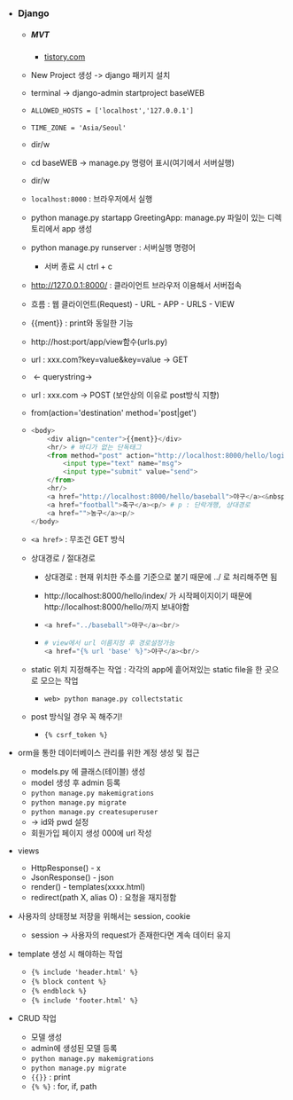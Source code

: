 - ### Django

  - ##### MVT

    - [tistory.com](https://butter-shower.tistory.com/49)

  - New Project 생성 -> django 패키지 설치

  - terminal -> django-admin startproject baseWEB

  - `ALLOWED_HOSTS = ['localhost','127.0.0.1']`

  - `TIME_ZONE = 'Asia/Seoul'`

  - dir/w

  - cd baseWEB -> manage.py 명령어 표시(여기에서 서버실행)

  - dir/w

  - `localhost:8000` : 브라우저에서 실행

  - python manage.py startapp GreetingApp: manage.py 파일이 있는 디렉토리에서 app 생성

  - python manage.py runserver : 서버실행 명령어

    - 서버 종료 시 ctrl + c

  -  http://127.0.0.1:8000/ : 클라이언트 브라우저 이용해서 서버접속

  - 흐름 : 웹 클라이언트(Request) - URL - APP - URLS - VIEW

  - {{ment}} : print와 동일한 기능

  - http://host:port/app/view함수(urls.py)

  - url : xxx.com?key=value&key=value -> GET

  - ​                       <- querystring->

  - url : xxx.com -> POST (보안상의 이유로 post방식 지향)

  - from(action='destination' method='post|get')

  - ```python
    <body>
        <div align="center">{{ment}}</div>
        <hr/> # 바디가 없는 단독태그
        <from method="post" action="http://localhost:8000/hello/login"> # 화면 생성시 사용하는 태그
            <input type="text" name="msg">
            <input type="submit" value="send">
        </from>
        <hr/>
        <a href="http://localhost:8000/hello/baseball">야구</a><&nbsp;&nbsp;&nbsp;> #br : 개행, &nbsp; : 띄어쓰기, 절대경로
        <a href="football">축구</a><p/> # p : 단락개행, 상대경로
        <a href="">농구</a><p/>
    </body>
    ```

  - `<a href>` : 무조건 GET 방식

  - 상대경로 / 절대경로

    - 상대경로 : 현재 위치한 주소를 기준으로 붙기 때문에 ../ 로 처리해주면 됨

    - http://localhost:8000/hello/index/ 가 시작페이지이기 때문에 http://localhost:8000/hello/까지 보내야함

    - ```python
      <a href="../baseball">야구</a><br/>
      ```

    - ```python
      # view에서 url 이름지정 후 경로설정가능
      <a href="{% url 'base' %}">야구</a><br/>
      ```

  - static 위치 지정해주는 작업 : 각각의  app에 흩어져있는 static file을 한 곳으로 모으는 작업
    
    - `web> python manage.py collectstatic`
  - post 방식일 경우 꼭 해주기!
    
    -  `{% csrf_token %} `

- orm을 통한 데이터베이스 관리를 위한 계정 생성 및 접근
  - models.py 에 클래스(테이블) 생성
  - model 생성 후 admin 등록
  - `python manage.py makemigrations`
  - `python manage.py migrate`
  - `python manage.py createsuperuser`
  - -> id와 pwd 설정
  - 회원가입 페이지 생성 000에 url 작성
- views
  - HttpResponse() - x
  - JsonResponse() - json
  - render() - templates(xxxx.html)
  - redirect(path X, alias O) : 요청을 재지정함
- 사용자의 상태정보 저장을 위해서는 session, cookie 
  
  - session -> 사용자의 request가 존재한다면 계속 데이터 유지
- template 생성 시 해야하는 작업
  - `{% include 'header.html' %}`
  - `{% block content %}`
  - `{% endblock %}`
  - `{% include 'footer.html' %}`
- CRUD 작업 
  - 모델 생성 
  - admin에 생성된 모델 등록
  - `python manage.py makemigrations`
  - `python manage.py migrate`
  - `{{}}` : print
  - `{% %}` : for, if, path




